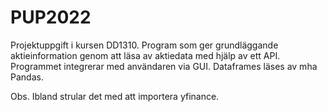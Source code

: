 # PUP2022

Projektuppgift i kursen DD1310. Program som ger grundläggande aktieinformation genom att läsa av aktiedata med hjälp av ett API.
Programmet integrerar med användaren via GUI. Dataframes läses av mha Pandas. 

Obs. Ibland strular det med att importera yfinance. 
